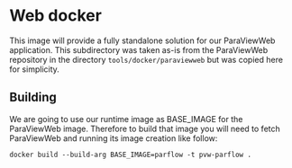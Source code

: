 # Web docker

This image will provide a fully standalone solution for our ParaViewWeb application.
This subdirectory was taken as-is from the ParaViewWeb repository in the directory 
`tools/docker/paraviewweb` but was copied here for simplicity.

## Building 

We are going to use our runtime image as BASE_IMAGE for the ParaViewWeb image.
Therefore to build that image you will need to fetch ParaViewWeb and running 
its image creation like follow:

```
docker build --build-arg BASE_IMAGE=parflow -t pvw-parflow .
```